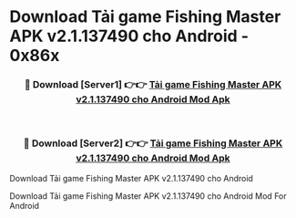 # Download Tải game Fishing Master APK v2.1.137490 cho Android - 0x86x


<div align="center">
<h3>🔴 Download [Server1] 👉👉 <a href="https://apk-comot.site?title=Tải_game_Fishing_Master_APK_v2.1.137490_cho_Android">Tải game Fishing Master APK v2.1.137490 cho Android Mod Apk</a></h3><br>
<h3>🔴 Download [Server2] 👉👉 <a href="https://apk-comot.site?title=Tải_game_Fishing_Master_APK_v2.1.137490_cho_Android">Tải game Fishing Master APK v2.1.137490 cho Android Mod Apk</a></h3>
</div>



Download Tải game Fishing Master APK v2.1.137490 cho Android 

Download Tải game Fishing Master APK v2.1.137490 cho Android Mod For Android